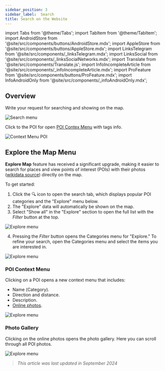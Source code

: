 ```yaml
---
sidebar_position: 3
sidebar_label:  Search
title: Search on the Website
---
```


import Tabs from '@theme/Tabs';
import TabItem from '@theme/TabItem';
import AndroidStore from '@site/src/components/buttons/AndroidStore.mdx';
import AppleStore from '@site/src/components/buttons/AppleStore.mdx';
import LinksTelegram from '@site/src/components/_linksTelegram.mdx';
import LinksSocial from '@site/src/components/_linksSocialNetworks.mdx';
import Translate from '@site/src/components/Translate.js';
import InfoIncompleteArticle from '@site/src/components/_infoIncompleteArticle.mdx';
import ProFeature from '@site/src/components/buttons/ProFeature.mdx';
import InfoAndroidOnly from '@site/src/components/_infoAndroidOnly.mdx';

<InfoIncompleteArticle/>


## Overview

Write your request for searching and showing on the map.

![Search menu](@site/static/img/web/search.png)

Click to the POI for open [POI Contex Menu](#poi-context-menu) with tags info.

![Context Menu POI](@site/static/img/web/context_menu_poi.png)

## Explore the Map Menu

**Explore Map** feature has received a significant upgrade, making it easier to search for places and view points of interest (POIs) with their photos ([wikidata source](https://www.wikidata.org/)) directly on the map.  

To get started:

1. Click the 🔍  icon to open the search tab, which displays popular POI categories and the "Explore" menu below. 
2. The "Explore" data will automatically be shown on the map.
3. Select "Show all" in the "Explore" section to open the full list with the _Filter_ button at the top.

![Explore menu](@site/static/img/web/explore.png)

4. Pressing the _Filter_ button opens the Categories menu for "Explore." To refine your search, open the Categories menu and select the items you are interested in.

![Explore menu](@site/static/img/web/explore_cat.png)

### POI Context Menu

Clicking on a POI opens a new context menu that includes:

- Name (Сategory).
- Direction and distance.
- Description.
- [Online photos](#photo-gallery).

![Explore menu](@site/static/img/web/poi_context.png)

### Photo Gallery

Clicking on the online photos opens the photo gallery. Here you can scroll through all POI photos.

![Explore menu](@site/static/img/web/poi_photo.png)



> *This article was last updated in September 2024*
